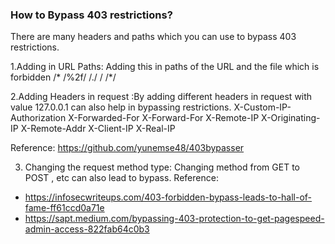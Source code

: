 ### How to Bypass 403 restrictions?
There are many headers and paths which you can use to bypass 403 restrictions.

1.Adding in URL Paths: Adding this in paths of the URL and the file which is forbidden
/*
/%2f/
/./
/
/*/

2.Adding Headers in request :By adding different headers in request with value 127.0.0.1 can also help in bypassing restrictions.
X-Custom-IP-Authorization
X-Forwarded-For
X-Forward-For
X-Remote-IP
X-Originating-IP
X-Remote-Addr
X-Client-IP
X-Real-IP

Reference: https://github.com/yunemse48/403bypasser

3. Changing the request method type: Changing method from GET to POST , etc can also lead to bypass.
Reference: 
 * https://infosecwriteups.com/403-forbidden-bypass-leads-to-hall-of-fame-ff61ccd0a71e
 * https://sapt.medium.com/bypassing-403-protection-to-get-pagespeed-admin-access-822fab64c0b3
